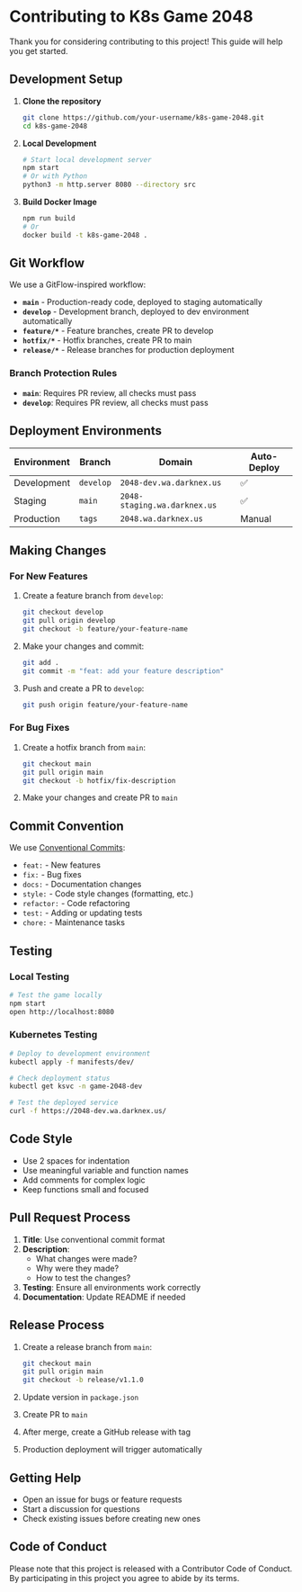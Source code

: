 # Contributing to K8s Game 2048

Thank you for considering contributing to this project! This guide will help you get started.

## Development Setup

1. **Clone the repository**
   ```bash
   git clone https://github.com/your-username/k8s-game-2048.git
   cd k8s-game-2048
   ```

2. **Local Development**
   ```bash
   # Start local development server
   npm start
   # Or with Python
   python3 -m http.server 8080 --directory src
   ```

3. **Build Docker Image**
   ```bash
   npm run build
   # Or
   docker build -t k8s-game-2048 .
   ```

## Git Workflow

We use a GitFlow-inspired workflow:

- **`main`** - Production-ready code, deployed to staging automatically
- **`develop`** - Development branch, deployed to dev environment automatically  
- **`feature/*`** - Feature branches, create PR to develop
- **`hotfix/*`** - Hotfix branches, create PR to main
- **`release/*`** - Release branches for production deployment

### Branch Protection Rules

- **`main`**: Requires PR review, all checks must pass
- **`develop`**: Requires PR review, all checks must pass

## Deployment Environments

| Environment | Branch | Domain | Auto-Deploy |
|-------------|--------|---------|------------|
| Development | `develop` | `2048-dev.wa.darknex.us` | ✅ |
| Staging | `main` | `2048-staging.wa.darknex.us` | ✅ |
| Production | `tags` | `2048.wa.darknex.us` | Manual |

## Making Changes

### For New Features

1. Create a feature branch from `develop`:
   ```bash
   git checkout develop
   git pull origin develop
   git checkout -b feature/your-feature-name
   ```

2. Make your changes and commit:
   ```bash
   git add .
   git commit -m "feat: add your feature description"
   ```

3. Push and create a PR to `develop`:
   ```bash
   git push origin feature/your-feature-name
   ```

### For Bug Fixes

1. Create a hotfix branch from `main`:
   ```bash
   git checkout main
   git pull origin main
   git checkout -b hotfix/fix-description
   ```

2. Make your changes and create PR to `main`

## Commit Convention

We use [Conventional Commits](https://www.conventionalcommits.org/):

- `feat:` - New features
- `fix:` - Bug fixes
- `docs:` - Documentation changes
- `style:` - Code style changes (formatting, etc.)
- `refactor:` - Code refactoring
- `test:` - Adding or updating tests
- `chore:` - Maintenance tasks

## Testing

### Local Testing
```bash
# Test the game locally
npm start
open http://localhost:8080
```

### Kubernetes Testing
```bash
# Deploy to development environment
kubectl apply -f manifests/dev/

# Check deployment status
kubectl get ksvc -n game-2048-dev

# Test the deployed service
curl -f https://2048-dev.wa.darknex.us/
```

## Code Style

- Use 2 spaces for indentation
- Use meaningful variable and function names
- Add comments for complex logic
- Keep functions small and focused

## Pull Request Process

1. **Title**: Use conventional commit format
2. **Description**: 
   - What changes were made?
   - Why were they made?
   - How to test the changes?
3. **Testing**: Ensure all environments work correctly
4. **Documentation**: Update README if needed

## Release Process

1. Create a release branch from `main`:
   ```bash
   git checkout main
   git pull origin main
   git checkout -b release/v1.1.0
   ```

2. Update version in `package.json`

3. Create PR to `main`

4. After merge, create a GitHub release with tag

5. Production deployment will trigger automatically

## Getting Help

- Open an issue for bugs or feature requests
- Start a discussion for questions
- Check existing issues before creating new ones

## Code of Conduct

Please note that this project is released with a Contributor Code of Conduct. By participating in this project you agree to abide by its terms.
